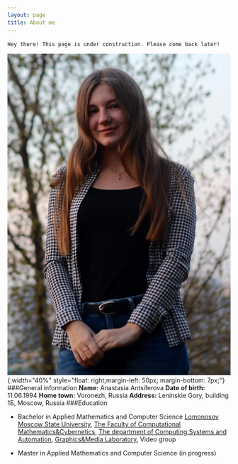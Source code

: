 ```yaml
---
layout: page
title: About me
---
```


``Hey there! This page is under construction. Please come back later!``

![My photo, 29.04.2017](assets/myphoto.jpg){:width="40%" style="float: right;margin-left: 50px; margin-bottom: 7px;"}
###General information
**Name:** Anastasia Antsiferova
**Date of birth:** 11.06.1994
**Home town:** Voronezh, Russia
**Address:** Leninskie Gory, building 1Б, Moscow, Russia
###Education
* Bachelor in Applied Mathematics and Computer Science [Lomonosov Moscow State University][MSU], [The Faculty of Computational Mathematics&Cybernetics][CS MSU], [The department of Computing Systems and Automation][ASVK], [Graphics&Media Laboratory][GML], Video group
* Master in Applied Mathematics and Computer Science (in progress)

   [MSU]: https://www.msu.ru/en/
   [CS MSU]: https://cs.msu.ru/en
   [ASVK]: https://cs.msu.ru/en/departments/asvk
   [GML]: https://graphics.cs.msu.ru/en
   [COMPRESSION]: http://compression.ru/index_en.htm
   [FACEBOOK]: https://www.facebook.com/anastasia.antsiferova
   [VK]: https://vk.com/keep_talking
   [VK_group]: https://vk.com/keep__talking
